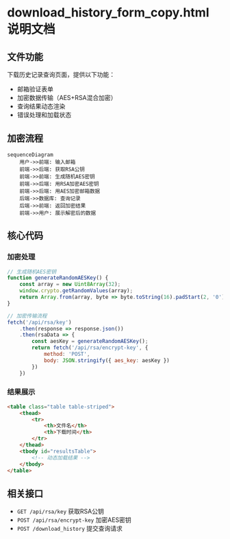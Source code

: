 # download_history_form_copy.html 说明文档

## 文件功能
下载历史记录查询页面，提供以下功能：
- 邮箱验证表单
- 加密数据传输（AES+RSA混合加密）
- 查询结果动态渲染
- 错误处理和加载状态

## 加密流程
```mermaid
sequenceDiagram
    用户->>前端: 输入邮箱
    前端->>后端: 获取RSA公钥
    前端->>前端: 生成随机AES密钥
    前端->>后端: 用RSA加密AES密钥
    前端->>后端: 用AES加密邮箱数据
    后端->>数据库: 查询记录
    后端->>前端: 返回加密结果
    前端->>用户: 展示解密后的数据
```

## 核心代码

### 加密处理
```javascript
// 生成随机AES密钥
function generateRandomAESKey() {
    const array = new Uint8Array(32);
    window.crypto.getRandomValues(array);
    return Array.from(array, byte => byte.toString(16).padStart(2, '0')).join('');
}

// 加密传输流程
fetch('/api/rsa/key')
    .then(response => response.json())
    .then(rsaData => {
        const aesKey = generateRandomAESKey();
        return fetch('/api/rsa/encrypt-key', {
            method: 'POST',
            body: JSON.stringify({ aes_key: aesKey })
        })
    })
```

### 结果展示
```html
<table class="table table-striped">
    <thead>
        <tr>
            <th>文件名</th>
            <th>下载时间</th>
        </tr>
    </thead>
    <tbody id="resultsTable">
        <!-- 动态加载结果 -->
    </tbody>
</table>
```

## 相关接口
- `GET /api/rsa/key` 获取RSA公钥
- `POST /api/rsa/encrypt-key` 加密AES密钥
- `POST /download_history` 提交查询请求
